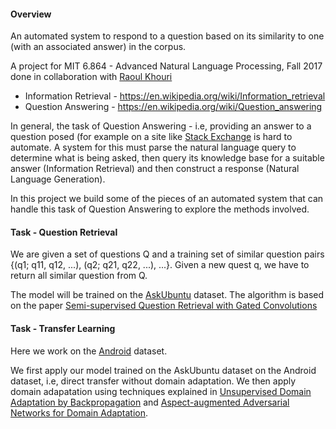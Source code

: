 #### Overview

An automated system to respond to a question based on its similarity to one (with an associated answer) in the corpus.

A project for MIT 6.864 - Advanced Natural Language Processing, Fall 2017 done in collaboration with [Raoul Khouri](https://github.com/Keyrat06)

* Information Retrieval - <https://en.wikipedia.org/wiki/Information_retrieval>
* Question Answering - <https://en.wikipedia.org/wiki/Question_answering>

In general, the task of Question Answering - i.e, providing an answer to a question posed (for example on a site like [Stack Exchange](https://stackexchange.com/) is hard to automate. A system for this must parse the natural language query to determine what is being asked, then query its knowledge base for a suitable answer (Information Retrieval) and then construct a response (Natural Language Generation).

In this project we build some of the pieces of an automated system that can handle this task of Question Answering to explore the methods involved.


#### Task - Question Retrieval

We are given a set of questions Q and a training set of similar question pairs {(q1; q11, q12, ...), (q2; q21, q22, ...), ...}. Given a new quest q, we have to return all similar question from Q.

The model will be trained on the [AskUbuntu](https://github.com/taolei87/askubuntu) dataset. The algorithm is based on the paper [Semi-supervised Question Retrieval with Gated Convolutions](https://arxiv.org/pdf/1512.05726.pdf)


#### Task - Transfer Learning

Here we work on the [Android](https://github.com/jiangfeng1124/Android) dataset.

We first apply our model trained on the AskUbuntu dataset on the Android dataset, i.e, direct transfer without domain adaptation. We then apply domain adapatation using techniques explained in [Unsupervised Domain Adaptation by Backpropagation](https://arxiv.org/pdf/1409.7495.pdf) and [Aspect-augmented Adversarial Networks for Domain Adaptation](https://arxiv.org/pdf/1701.00188.pdf).
